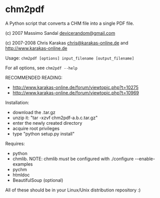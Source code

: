 chm2pdf
=======
A Python script that converts a CHM file into a single PDF file.

(c) 2007 Massimo Sandal <devicerandom@gmail.com>

(c) 2007-2008 Chris Karakas <chris@karakas-online.de> and <http://www.karakas-online.de>

Usage:
  `chm2pdf [options] input_filename [output_filename]`

For all options, see
  `chm2pdf --help`

RECOMMENDED READING:
 - http://www.karakas-online.de/forum/viewtopic.php?t=10275
 - http://www.karakas-online.de/forum/viewtopic.php?t=10969

Installation:
 - download the .tar.gz
 - unzip it: "tar -xzvf chm2pdf-a.b.c.tar.gz"
 - enter the newly created directory
 - acquire root privileges
 - type "python setup.py install"

Requires:
 - python
 - chmlib. NOTE: chmlib *must* be configured with ./configure --enable-examples
 - pychm
 - htmldoc
 - BeautifulSoup (optional)

All of these should be in your Linux/Unix distribution repository :)
